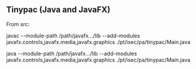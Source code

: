 ## Tinypac (Java and JavaFX)

From src:

javac --module-path /path/javafx.../lib --add-modules javafx.controls,javafx.media,javafx.graphics ./pt/isec/pa/tinypac/Main.java

java --module-path /path/javafx.../lib --add-modules javafx.controls,javafx.media,javafx.graphics ./pt/isec/pa/tinypac/Main.java